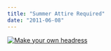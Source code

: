 ```yaml
---
title: "Summer Attire Required"
date: "2011-06-08"
---
```


[![](http://nickfoden.files.wordpress.com/2011/06/make-your-own-headress.jpg "Make your own headress")](http://nickfoden.files.wordpress.com/2011/06/make-your-own-headress.jpg)
